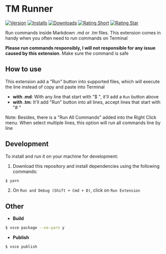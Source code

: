 # TM Runner

[![Version](https://vsmarketplacebadges.dev/version/hieunc229.tm-runner.svg?&colorB=orange)](https://marketplace.visualstudio.com/items?itemName=hieunc229.tm-runner) [![Installs](https://vsmarketplacebadges.dev/installs/hieunc229.tm-runner.svg)](https://marketplace.visualstudio.com/items?itemName=hieunc229.tm-runner) [![Downloads](https://vsmarketplacebadges.dev/downloads/hieunc229.tm-runner.svg)](https://marketplace.visualstudio.com/items?itemName=hieunc229.tm-runner) [![Rating Short](https://vsmarketplacebadges.dev/rating-short/hieunc229.tm-runner.svg)](https://marketplace.visualstudio.com/items?itemName=hieunc229.tm-runner) [![Rating Star](https://vsmarketplacebadges.dev/rating-star/hieunc229.tm-runner.svg)](https://marketplace.visualstudio.com/items?itemName=hieunc229.tm-runner)

Run commands inside Markdown .md or .tm files. This extension comes in handy when you often need to run commands on Terminal

**Please run commands responsibly, I will not responsible for any issue caused by this extension**. Make sure the command is safe

## How to use

This extension add a "Run" button into supported files, which will execute the line instead of copy and paste into Terminal

- **with .md**: With any line that start with "$ ", it'll add a `Run` button above
- **with .tm**: It'll add "Run" button into all lines, accept lines that start with "# "

Note: Besides, there is a "Run All Commands" added into the Right Click menu. When select multiple lines, this option will run all commands line by line

## Development

To install and run it on your machine for development:

1. Download this repository and install dependencies using the following commands:
```sh
$ yarn
```
2. On `Run and Debug (Shift + Cmd + D)`, click on `Run Extension`

## Other

- **Build**
```sh
$ vsce package --no-yarn y
```

- **Publish**
```sh
$ vsce publish
```